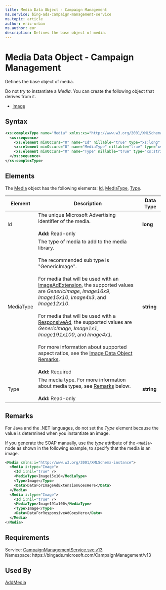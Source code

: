 ```yaml
---
title: Media Data Object - Campaign Management
ms.service: bing-ads-campaign-management-service
ms.topic: article
author: eric-urban
ms.author: eur
description: Defines the base object of media.
---
```

# Media Data Object - Campaign Management
Defines the base object of media.

Do not try to instantiate a *Media*. You can create the following object that derives from it.
- [Image](image.md)  

## Syntax
```xml
<xs:complexType name="Media" xmlns:xs="http://www.w3.org/2001/XMLSchema">
  <xs:sequence>
    <xs:element minOccurs="0" name="Id" nillable="true" type="xs:long" />
    <xs:element minOccurs="0" name="MediaType" nillable="true" type="xs:string" />
    <xs:element minOccurs="0" name="Type" nillable="true" type="xs:string" />
  </xs:sequence>
</xs:complexType>
```

## <a name="elements"></a>Elements

The [Media](media.md) object has the following elements: [Id](#id), [MediaType](#mediatype), [Type](#type).

|Element|Description|Data Type|
|-----------|---------------|-------------|
|<a name="id"></a>Id|The unique Microsoft Advertising identifier of the media.<br/><br/>**Add:** Read-only|**long**|
|<a name="mediatype"></a>MediaType|The type of media to add to the media library.<br/><br/>The recommended sub type is "GenericImage".<br/><br/>For media that will be used with an [ImageAdExtension](imageadextension.md), the supported values are *GenericImage*, *Image16x9*, *Image15x10*, *Image4x3*, and *Image12x10*.<br/><br/>For media that will be used with a [ResponsiveAd](responsivead.md), the supported values are *GenericImage*, *Image1x1*, *Image191x100*, and *Image4x1*.<br/><br/>For more information about supported aspect ratios, see the [Image Data Object Remarks](image.md#remarks).<br/><br/>**Add:** Required|**string**|
|<a name="type"></a>Type|The media type. For more information about media types, see [Remarks](#remarks) below.<br/><br/>**Add:** Read-only|**string**|

## <a name="remarks"></a>Remarks
For Java and the .NET languages, do not set the *Type* element because the value is determined when you instantiate an image.

If you generate the SOAP manually, use the *type* attribute of the `<Media>` node as shown in the following example, to specify that the media is an image.

```xml
<Media xmlns:i="http://www.w3.org/2001/XMLSchema-instance">
  <Media i:type="Image">
    <Id i:nil="true" />
    <MediaType>Image15x10</MediaType>
    <Type>Image</Type>
    <Data>DataForImageAdExtensionGoesHere</Data>
  </Media>
  <Media i:type="Image">
    <Id i:nil="true" />
    <MediaType>Image191x100</MediaType>
    <Type>Image</Type>
    <Data>DataForResponsiveAdGoesHere</Data>
  </Media>
</Media>
```

## Requirements
Service: [CampaignManagementService.svc v13](https://campaign.api.bingads.microsoft.com/Api/Advertiser/CampaignManagement/v13/CampaignManagementService.svc)  
Namespace: https\://bingads.microsoft.com/CampaignManagement/v13  

## Used By
[AddMedia](addmedia.md)  
